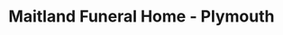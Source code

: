 ---
title: "Maitland Funeral Home - Plymouth"
url: /plymouth/maitland-funeral-home-plymouth/
shop: Bestattungen
---